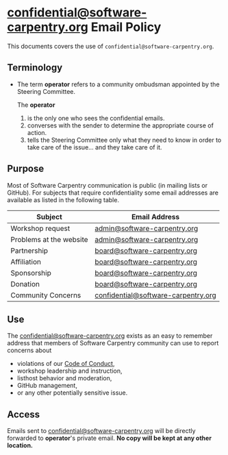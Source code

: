 # confidential@software-carpentry.org Email Policy

This documents covers the use of `confidential@software-carpentry.org`.

## Terminology

-   The term **operator** refers to
    a community ombudsman appointed by the Steering Committee.

    The **operator**

    1.  is the only one who sees the confidential emails.
    2.  converses with the sender to determine the appropriate course of action.
    3.  tells the Steering Committee only what they need to know in order to take care of the
        issue... and they take care of it.

## Purpose

Most of Software Carpentry communication is public (in mailing lists
or GitHub). For subjects that require confidentiality some email addresses
are available as listed in the following table.

Subject                 |Email Address
----------------------- |-----------------------------------
Workshop request        |admin@software-carpentry.org     
Problems at the website |admin@software-carpentry.org
Partnership             |board@software-carpentry.org
Affiliation             |board@software-carpentry.org
Sponsorship             |board@software-carpentry.org
Donation                |board@software-carpentry.org
Community Concerns      |confidential@software-carpentry.org

## Use

The confidential@software-carpentry.org exists as an easy to remember
address that members of Software Carpentry community can use
to report concerns about

-   violations of our [Code of Conduct](http://software-carpentry.org/conduct.html),
-   workshop leadership and instruction,
-   listhost behavior and moderation,
-   GitHub management,
-   or any other potentially sensitive issue.

## Access

Emails sent to confidential@software-carpentry.org
will be directly forwarded to **operator**'s private email.
**No copy will be kept at any other location.**
